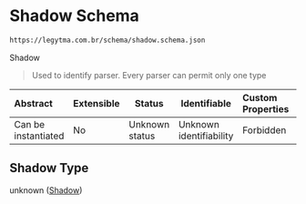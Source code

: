 # Shadow Schema

```txt
https://legytma.com.br/schema/shadow.schema.json
```

Shadow


> Used to identify parser. Every parser can permit only one type
>

| Abstract            | Extensible | Status         | Identifiable            | Custom Properties | Additional Properties | Access Restrictions | Defined In                                                                |
| :------------------ | ---------- | -------------- | ----------------------- | :---------------- | --------------------- | ------------------- | ------------------------------------------------------------------------- |
| Can be instantiated | No         | Unknown status | Unknown identifiability | Forbidden         | Allowed               | none                | [shadow.schema.json](../schema/shadow.schema.json) |

## Shadow Type

unknown ([Shadow](shadow.md))
